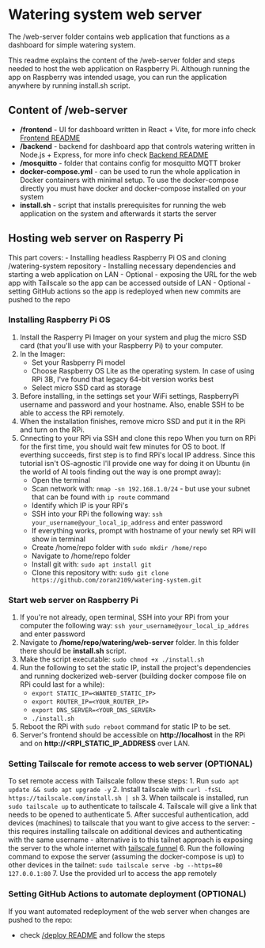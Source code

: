 # Watering system web server

The /web-server folder contains web application that functions as a dashboard for simple watering system.

This readme explains the content of the /web-server folder and steps needed to host the web application on Raspberry Pi.
Although running the app on Raspberry was intended usage, you can run the application anywhere by running install.sh script.

## Content of /web-server
- **/frontend** - UI for dashboard written in React + Vite, for more info check [Frontend README](frontend/README.md)
- **/backend** - backend for dashboard app that controls watering written in Node.js + Express, for more info check [Backend README](backend/README.md)
- **/mosquitto** - folder that contains config for mosquitto MQTT broker
- **docker-compose.yml** - can be used to run the whole application in Docker containers with minimal setup. To use the docker-compose directly you must have docker and docker-compose installed on your system
- **install.sh** - script that installs prerequisites for running the web application on the system and afterwards it starts the server

## Hosting web server on Rasperry Pi
This part covers:
    - Installing headless Raspberry Pi OS and cloning /watering-system repository
    - Installing necessary dependencies and starting a web application on LAN
    - Optional - exposing the URL for the web app with Tailscale so the app can be accessed outside of LAN
    - Optional - setting GitHub actions so the app is redeployed when new commits are pushed to the repo

### Installing Raspberry Pi OS
1. Install the Rasperry Pi Imager on your system and plug the micro SSD card (that you'll use with your Raspberry Pi) to your computer.
2. In the Imager:
    - Set your Rasbperry Pi model
    - Choose Raspberry OS Lite as the operating system. In case of using RPi 3B, I've found that legacy 64-bit version works best
    - Select micro SSD card as storage
3. Before installing, in the settings set your WiFi settings, RaspberryPi username and password and your hostname. Also, enable SSH to be able to access the RPi remotely.
4. When the installation finishes, remove micro SSD and put it in the RPi and turn on the RPi.
5. Cnnecting to your RPi via SSH and clone this repo
When you turn on RPi for the first time, you should wait few minutes for OS to boot. If everthing succeeds, first step is to find RPi's local IP address. Since this tutorial isn't OS-agnostic I'll provide one way for doing it on Ubuntu (in the world of AI tools finding out the way is one prompt away):
    - Open the terminal
    - Scan network with: `nmap -sn 192.168.1.0/24` - but use your subnet that can be found with `ip route` command
    - Identify which IP is your RPi's
    - SSH into your RPi the following way: `ssh your_username@your_local_ip_address` and enter password
    - If everything works, prompt with hostname of your newly set RPi will show in terminal
    - Create /home/repo folder with `sudo mkdir /home/repo`
    - Navigate to /home/repo folder
    - Install git with: `sudo apt install git`
    - Clone this repository with: `sudo git clone https://github.com/zoran2109/watering-system.git`

### Start web server on Raspberry Pi
1. If you're not already, open terminal, SSH into your RPi from your computer the following way: `ssh your_username@your_local_ip_addres` and enter password
2. Navigate to **/home/repo/watering/web-server** folder. In this folder there should be **install.sh** script.
3. Make the script executable: `sudo chmod +x ./install.sh`
4. Run the following to set the static IP, install the project's dependencies and running dockerized web-server (building docker compose file on RPi could last for a while):
    - `export STATIC_IP=<WANTED_STATIC_IP>`
    - `export ROUTER_IP=<YOUR_ROUTER_IP>`
    - `export DNS_SERVER=<YOUR_DNS_SERVER>`
    - `./install.sh`
5. Reboot the RPi with `sudo reboot` command for static IP to be set.
6. Server's frontend should be accessible on **http://localhost** in the RPi and on **http://<RPI_STATIC_IP_ADDRESS** over LAN.

### Setting Tailscale for remote access to web server (OPTIONAL)
To set remote access with Tailscale follow these steps:
    1. Run `sudo apt update && sudo apt upgrade -y`
    2. Install tailscale with `curl -fsSL https://tailscale.com/install.sh | sh`
    3. When tailscale is installed, run `sudo tailscale up` to authenticate to tailscale
    4. Tailscale will give a link that needs to be opened to authenticate
    5. After succesful authentication, add devices (machines) to tailscale that you want to give access to the server:
    - this requires installing tailscale on additional devices and authenticating with the same username - alternative is to this tailnet approach is exposing the server to the whole internet with [tailscale funnel](https://tailscale.com/kb/1223/funnel)
    6. Run the following command to expose the server (assuming the docker-compose is up) to other devices in the tailnet: `sudo tailscale serve -bg --https=80 127.0.0.1:80`
    7. Use the provided url to access the app remotely

### Setting GitHub Actions to automate deployment (OPTIONAL)
If you want automated redeployment of the web server when changes are pushed to the repo:
- check [/deploy README](../deploy/README.md) and follow the steps
